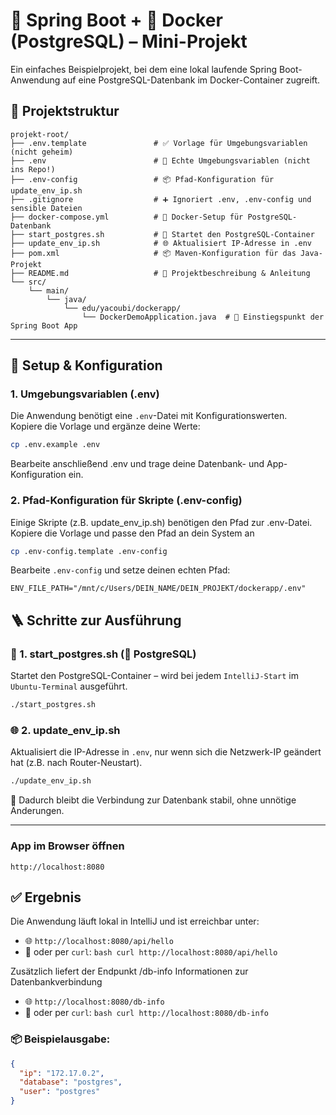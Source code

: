 # 🚀 Spring Boot + 🐳 Docker (PostgreSQL) – Mini-Projekt

Ein einfaches Beispielprojekt, bei dem eine lokal laufende Spring Boot-Anwendung auf eine PostgreSQL-Datenbank im Docker-Container zugreift.

## 📁 Projektstruktur
```text
projekt-root/
├── .env.template               # ✅ Vorlage für Umgebungsvariablen (nicht geheim)
├── .env                        # 🔐 Echte Umgebungsvariablen (nicht ins Repo!)
├── .env-config                 # 📦 Pfad-Konfiguration für update_env_ip.sh
├── .gitignore                  # ➕ Ignoriert .env, .env-config und sensible Dateien
├── docker-compose.yml          # 🐳 Docker-Setup für PostgreSQL-Datenbank
├── start_postgres.sh           # 🔄 Startet den PostgreSQL-Container
├── update_env_ip.sh            # 🌐 Aktualisiert IP-Adresse in .env
├── pom.xml                     # 📦 Maven-Konfiguration für das Java-Projekt
├── README.md                   # 📘 Projektbeschreibung & Anleitung
└── src/
    └── main/
        └── java/
            └── edu/yacoubi/dockerapp/
                └── DockerDemoApplication.java  # 🚀 Einstiegspunkt der Spring Boot App
```

---

## 🔧 Setup & Konfiguration

### 1. Umgebungsvariablen (.env)

Die Anwendung benötigt eine `.env`-Datei mit Konfigurationswerten.  
Kopiere die Vorlage und ergänze deine Werte:

```bash
cp .env.example .env
```

Bearbeite anschließend .env und trage deine Datenbank- und App-Konfiguration ein.


### 2. Pfad-Konfiguration für Skripte (.env-config)

Einige Skripte (z.B. update_env_ip.sh) benötigen den Pfad zur .env-Datei. Kopiere die Vorlage und passe den Pfad an dein System an

```bash
cp .env-config.template .env-config
```

Bearbeite `.env-config` und setze deinen echten Pfad:

```text
ENV_FILE_PATH="/mnt/c/Users/DEIN_NAME/DEIN_PROJEKT/dockerapp/.env"
```

## 🪜 Schritte zur Ausführung

### 🔄 1. start_postgres.sh (🐳 PostgreSQL)

Startet den PostgreSQL-Container – wird bei jedem `IntelliJ-Start` im `Ubuntu-Terminal` ausgeführt.

```bash
./start_postgres.sh
```

### 🌐 2. update_env_ip.sh

Aktualisiert die IP-Adresse in `.env`, nur wenn sich die Netzwerk-IP geändert hat (z.B. nach Router-Neustart).

```bash
./update_env_ip.sh
```
🔐 Dadurch bleibt die Verbindung zur Datenbank stabil, ohne unnötige Änderungen.

---

### App im Browser öffnen

```
http://localhost:8080
```

## ✅ Ergebnis

Die Anwendung läuft lokal in IntelliJ und ist erreichbar unter:

- 🌐 `http://localhost:8080/api/hello`
- 🧪 oder per `curl`: ```bash curl http://localhost:8080/api/hello```

Zusätzlich liefert der Endpunkt /db-info Informationen zur Datenbankverbindung

- 🌐 `http://localhost:8080/db-info`
- 🧪 oder per `curl`: ```bash curl http://localhost:8080/db-info```

### 📦 Beispielausgabe:

```json 
{
  "ip": "172.17.0.2",
  "database": "postgres",
  "user": "postgres"
}
```
